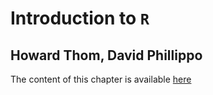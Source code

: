 # Introduction to `R`

## Howard Thom, David Phillippo

The content of this chapter is available [here](https://gianluca.statistica.it/books/online/r-hta/chapters/03.software/software)


